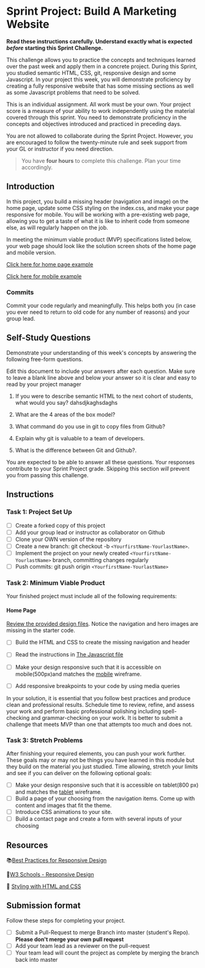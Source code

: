 # Sprint Project: Build A Marketing Website

**Read these instructions carefully. Understand exactly what is expected _before_ starting this Sprint Challenge.**

This challenge allows you to practice the concepts and techniques learned over the past week and apply them in a concrete project. During this Sprint, you studied semantic HTML, CSS, git, responsive design and some Javascript. In your project this week, you will demonstrate proficiency by creating a fully responsive website that has some missing sections as well as some Javascript problems that need to be solved.

This is an individual assignment. All work must be your own. Your project score is a measure of your ability to work independently using the material covered through this sprint. You need to demonstrate proficiency in the concepts and objectives introduced and practiced in preceding days.

You are not allowed to collaborate during the Sprint Project. However, you are encouraged to follow the twenty-minute rule and seek support from your GL or instructor if you need direction.

> You have **four hours** to complete this challenge. Plan your time accordingly.


## Introduction

In this project, you build a missing header (navigation and image) on the home page, update some CSS styling on the index.css, and make your page responsive for mobile. You will be working with a pre-existing web page, allowing you to get a taste of what it is like to inherit code from someone else, as will regularly happen on the job.

In meeting the minimum viable product (MVP) specifications listed below, your web page should look like the solution screen shots of the home page and mobile version. 

 [Click here for home page example](design_files/home-desktop.jpg)


[Click here for mobile example](design_files/home-mobile.jpg)

### Commits

Commit your code regularly and meaningfully. This helps both you (in case you ever need to return to old code for any number of reasons) and your group lead.

## Self-Study Questions

Demonstrate your understanding of this week's concepts by answering the following free-form questions.

Edit this document to include your answers after each question. Make sure to leave a blank line above and below your answer so it is clear and easy to read by your project manager

1. If you were to describe semantic HTML to the next cohort of students, what would you say?
dahsdjkaghsdaghs

2. What are the 4 areas of the box model?

3. What command do you use in git to copy files from Github?

4. Explain why git is valuable to a team of developers.

5. What is the difference between Git and Github?.

You are expected to be able to answer all these questions. Your responses contribute to your Sprint Project grade. Skipping this section *will* prevent you from passing this challenge.

## Instructions

### Task 1: Project Set Up

- [ ] Create a forked copy of this project
- [ ] Add your group lead or instructor as collaborator on Github
- [ ] Clone your OWN version of the repository
- [ ] Create a new branch: git checkout -b `<YourfirstName-YourlastName>`.
- [ ] Implement the project on your newly created `<YourfirstName-YourlastName>` branch, committing changes regularly
- [ ] Push commits: git push origin `<YourfirstName-YourlastName>`

### Task 2:  Minimum Viable Product

Your finished project must include all of the following requirements:

#### Home Page

[Review the provided design files](/design_files). Notice the navigation and hero images are missing in the starter code.

* [ ] Build the HTML and CSS to create the missing navigation and header
* [ ] Read the instructions in [The Javascript file](/js/index.js)
* [ ] Make your design responsive such that it is accessible on mobile(500px)and matches the [mobile](design_files/home-mobile.jpg) wireframe.
* [ ] Add responsive breakpoints to your code by using media queries


In your solution, it is essential that you follow best practices and produce clean and professional results. Schedule time to review, refine, and assess your work and perform basic professional polishing including spell-checking and grammar-checking on your work. It is better to submit a challenge that meets MVP than one that attempts too much and does not.

### Task 3: Stretch Problems

After finishing your required elements, you can push your work further. These goals may or may not be things you have learned in this module but they build on the material you just studied. Time allowing, stretch your limits and see if you can deliver on the following optional goals:

* [ ] Make your design responsive such that it is accessible on tablet(800 px) and matches the [tablet](design/Tablet.png) wireframe.
* [ ] Build a page of your choosing from the navigation items.  Come up with content and images that fit the theme.  
* [ ] Introduce CSS animations to your site.
* [ ] Build a contact page and create a form with several inputs of your choosing

## Resources

📚[Best Practices for Responsive Design](https://www.browserstack.com/guide/responsive-design-breakpoints)

🤝[W3 Schools - Responsive Design](https://www.w3schools.com/html/html_responsive.asp)

👀 [Styling with HTML and CSS](https://www.w3schools.com/html/html_css.asp)

## Submission format

Follow these steps for completing your project.

- [ ] Submit a Pull-Request to merge <firstName-lastName> Branch into master (student's  Repo). **Please don't merge your own pull request**
- [ ] Add your team lead as a reviewer on the pull-request
- [ ] Your team lead will count the project as complete by merging the branch back into master